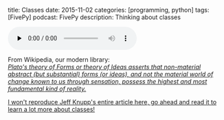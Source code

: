 title: Classes
date: 2015-11-02
categories: [programming, python]
tags: [FivePy]
podcast: FivePy
description: Thinking about classes

<object type="application/x-shockwave-flash" data="https://huffduffer.com/flash/player.swf?soundFile=http://traffic.libsyn.com/fivepy/FivePy_-_Classes.mp3" width="290" height="24"><param name="movie" value="https://huffduffer.com/flash/player.swf?soundFile=http://traffic.libsyn.com/fivepy/FivePy_-_Classes.mp3" /><param name="wmode" value="transparent" /><audio src="http://traffic.libsyn.com/fivepy/FivePy_-_Classes.mp3" controls preload="none"><a href="https://huffduffer.com/wsankey/275745">Classes on Huffduffer</a></audio></object>

From Wikipedia, our modern library: <br>
<em>[Plato's theory of Forms or theory of Ideas asserts that non-material abstract (but substantial) forms (or ideas), and not the material world of change known to us through sensation, possess the highest and most fundamental kind of reality.][1]</em>

[1]: https://en.wikipedia.org/wiki/Theory_of_Forms

[I won't reproduce Jeff Knupp's entire article here, go ahead and read it to learn a lot more about classes!][2]

[2]: https://www.jeffknupp.com/blog/2014/06/18/improve-your-python-python-classes-and-object-oriented-programming/
